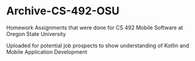 # Archive-CS-492-OSU
Homework Assignments that were done for CS 492 Mobile Software at Oregon State University

Uploaded for potential job prospects to show understanding of Kotlin and Mobile Application Development
